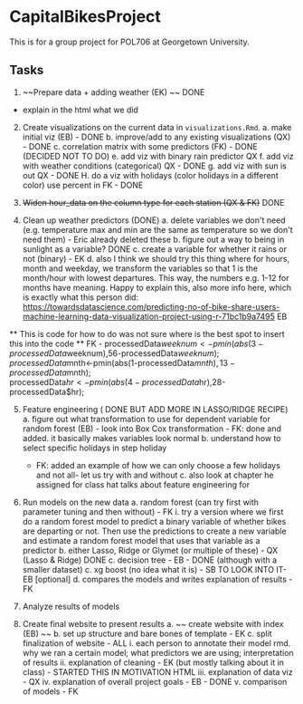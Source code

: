 # CapitalBikesProject

This is for a group project for POL706 at Georgetown University.

## Tasks 

1. ~~Prepare data + adding weather (EK) ~~  DONE

- explain in the html what we did

2. Create visualizations on the current data in `visualizations.Rmd`. 
	a. make initial viz (EB) - DONE
	b. improve/add to any existing visualizations (QX) - DONE
	c. correlation matrix with some predictors (FK) - DONE (DECIDED NOT TO DO)
	e. add viz with binary rain predictor QX
	f. add viz with weather conditions (categorical) QX - DONE
	g. add viz with sun is out QX - DONE
	H. do a viz with holidays (color holidays in a different color) use percent in FK - DONE

3. ~~Widen hour_data on the column type for each station (QX & FK)~~ DONE

4. Clean up weather predictors (DONE)
	a. delete variables we don't need (e.g. temperature max and min are the same as temperature so we don't need them) - Eric already deleted these
	b. figure out a way to being in sunlight as a variable? DONE
	c. create a variable for whether it rains or not (binary) - EK
	d. also I think we should try this thing where for hours, month and weekday, we transform the variables so that 1 is the month/hour with lowest departures. This way, the numbers e.g. 1-12 for months have meaning. Happy to explain this, also more info here, which is exactly what this person did: https://towardsdatascience.com/predicting-no-of-bike-share-users-machine-learning-data-visualization-project-using-r-71bc1b9a7495 EB
	
**	This is code for how to do was not sure where is the best spot to insert this into the code
**	FK - 
	processedData$weeknum<-pmin(abs(3-processedData$weeknum),56-processedData$weeknum);  
	processedData$mnth<-pmin(abs(1-processedData$mnth),13-processedData$mnth);  
	processedData$hr<-pmin(abs(4-processedData$hr),28-processedData$hr);  

5. Feature engineering ( DONE BUT ADD MORE IN LASSO/RIDGE RECIPE)
	a. figure out what transformation to use for dependent variable for random forest (EB) - look into Box Cox transformation
	    - FK: done and added. it basically makes variables look normal
	b. understand how to select specific holidays in step holiday
      - FK: added an example of how we can only choose a few holidays and not all- let us try with and without
  c. also look at chapter he assigned for class hat talks about feature engineering for 

6. Run models on the new data
	a. random forest (can try first with parameter tuning and then without) - FK
		i. try a version where we first do a random forest model to predict a binary variable of whether bikes are departing or not. Then use the predictions to create a new variable and estimate a random forest model that uses that variable as a predictor
	b. either Lasso, Ridge or Glymet (or multiple of these) - QX (Lasso & Ridge) DONE
	c. decision tree - EB - DONE (although with a smaller dataset)
	c. xg boost (no idea what it is) - SB TO LOOK INTO IT- EB [optional]
	d. compares the models and writes explanation of results - FK

7. Analyze results of models

8. Create final website to present results
	a.  ~~  create website with index (EB) ~~ 
	b. set up structure and bare bones of template - EK
	c. split finalization of website - ALL
		i. each person to annotate their model rmd. why we ran a certain model; what predictors we are using; interpretation of results
		ii. explanation of cleaning - EK (but mostly talking about it in class) - STARTED THIS IN MOTIVATION HTML
		iii. explanation of data viz - QX
		iv. explanation of overall project goals - EB -  DONE
		v. comparison of models - FK